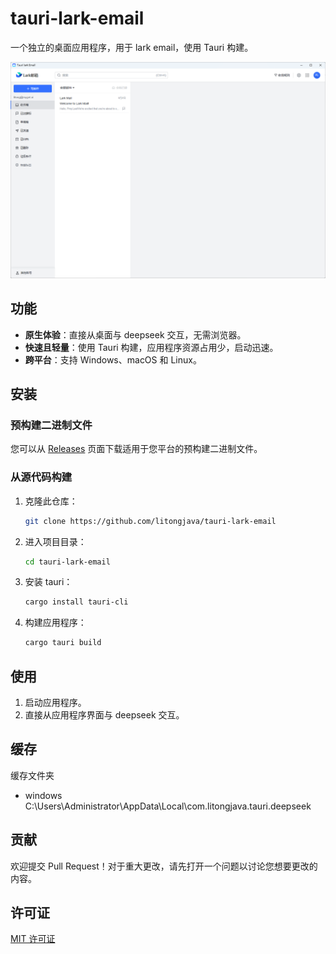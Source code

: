 # tauri-lark-email

一个独立的桌面应用程序，用于 lark email，使用 Tauri 构建。

![1](readme_files/1.png)

## 功能
* **原生体验**：直接从桌面与 deepseek 交互，无需浏览器。
* **快速且轻量**：使用 Tauri 构建，应用程序资源占用少，启动迅速。
* **跨平台**：支持 Windows、macOS 和 Linux。

## 安装

### 预构建二进制文件
您可以从 [Releases](https://github.com/litongjava/tauri-lark-email/releases) 页面下载适用于您平台的预构建二进制文件。

### 从源代码构建

1. 克隆此仓库：
    ```bash
    git clone https://github.com/litongjava/tauri-lark-email
    ```
2. 进入项目目录：
    ```bash
    cd tauri-lark-email
    ```
3. 安装 tauri：
    ```bash
    cargo install tauri-cli
    ```
4. 构建应用程序：
    ```bash
    cargo tauri build
    ```

## 使用

1. 启动应用程序。
2. 直接从应用程序界面与 deepseek 交互。

## 缓存
缓存文件夹
- windows C:\Users\Administrator\AppData\Local\com.litongjava.tauri.deepseek
## 贡献

欢迎提交 Pull Request！对于重大更改，请先打开一个问题以讨论您想要更改的内容。

## 许可证

[MIT 许可证](LICENSE)